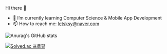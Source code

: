 Hi there 👋

- 🌱 I’m currently learning Computer Science & Mobile App Development
- 📫 How to reach me: letsksy@naver.com

![Anurag's GitHub stats](https://github-readme-stats.vercel.app/api?username=yyeopp&&show_icons=true&theme=github_dark)

[![Solved.ac
프로필](http://mazassumnida.wtf/api/v2/generate_badge?boj=letsksy)](https://solved.ac/letsksy)
